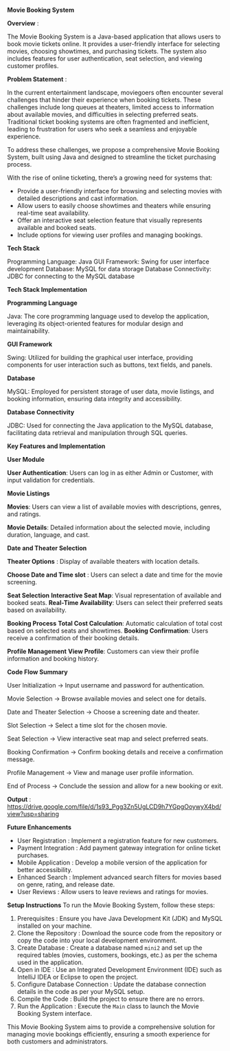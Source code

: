 **Movie Booking System**

**Overview** :

The Movie Booking System is a Java-based application that allows users to book movie tickets online. It provides a user-friendly interface for selecting movies, choosing showtimes, and purchasing tickets. The system also includes features for user authentication, seat selection, and viewing customer profiles.

**Problem Statement** :

In the current entertainment landscape, moviegoers often encounter several challenges that hinder their experience when booking tickets. These challenges include long queues at theaters, limited access to information about available movies, and difficulties in selecting preferred seats. Traditional ticket booking systems are often fragmented and inefficient, leading to frustration for users who seek a seamless and enjoyable experience.

To address these challenges, we propose a comprehensive Movie Booking System, built using Java and designed to streamline the ticket purchasing process.

With the rise of online ticketing, there’s a growing need for systems that:

- Provide a user-friendly interface for browsing and selecting movies with detailed descriptions and cast information.
- Allow users to easily choose showtimes and theaters while ensuring real-time seat availability.
- Offer an interactive seat selection feature that visually represents available and booked seats.
- Include options for viewing user profiles and managing bookings.

**Tech Stack**

Programming Language: Java
GUI Framework: Swing for user interface development
Database: MySQL for data storage
Database Connectivity: JDBC for connecting to the MySQL database

**Tech Stack Implementation** 

**Programming Language**

Java: The core programming language used to develop the application, leveraging its object-oriented features for modular design and maintainability.

**GUI Framework**

Swing: Utilized for building the graphical user interface, providing components for user interaction such as buttons, text fields, and panels.

**Database**

MySQL: Employed for persistent storage of user data, movie listings, and booking information, ensuring data integrity and accessibility.

**Database Connectivity**

JDBC: Used for connecting the Java application to the MySQL database, facilitating data retrieval and manipulation through SQL queries.

**Key Features and Implementation**

**User Module**

**User Authentication**: Users can log in as either Admin or Customer, with input validation for credentials.

**Movie Listings**

**Movies**: Users can view a list of available movies with descriptions, genres, and ratings.

**Movie Details**: Detailed information about the selected movie, including duration, language, and cast.

**Date and Theater Selection**

**Theater Options** : Display of available theaters with location details.

**Choose Date and Time slot** : Users can select a date and time for the movie screening.

**Seat Selection**
**Interactive Seat Map**: Visual representation of available and booked seats.
**Real-Time Availability**: Users can select their preferred seats based on availability.

**Booking Process**
**Total Cost Calculation**: Automatic calculation of total cost based on selected seats and showtimes.
**Booking Confirmation**: Users receive a confirmation of their booking details.

**Profile Management**
**View Profile**: Customers can view their profile information and booking history.

**Code Flow Summary**

User Initialization        →   Input username and password for authentication.

Movie Selection            →   Browse available movies and select one for details.

Date and Theater Selection →   Choose a screening date and theater.

Slot Selection             →   Select a time slot for the chosen movie.

Seat Selection             →   View interactive seat map and select preferred seats.

Booking Confirmation       →   Confirm booking details and receive a confirmation message.

Profile Management         →   View and manage user profile information.

End of Process             →   Conclude the session and allow for a new booking or exit.

**Output** : https://drive.google.com/file/d/1s93_Pgg3Zn5UgLCD9h7YGpgOoywyX4bd/view?usp=sharing

**Future Enhancements**

- User  Registration : Implement a registration feature for new customers.
- Payment Integration : Add payment gateway integration for online ticket purchases.
- Mobile Application : Develop a mobile version of the application for better accessibility.
- Enhanced Search : Implement advanced search filters for movies based on genre, rating, and release date.
- User  Reviews : Allow users to leave reviews and ratings for movies.

**Setup Instructions**
To run the Movie Booking System, follow these steps:

1. Prerequisites : Ensure you have Java Development Kit (JDK) and MySQL installed on your machine.
2. Clone the Repository : Download the source code from the repository or copy the code into your local development environment.
3. Create Database : Create a database named `mini2` and set up the required tables (movies, customers, bookings, etc.) as per the schema used in the application.
4. Open in IDE : Use an Integrated Development Environment (IDE) such as IntelliJ IDEA or Eclipse to open the project.
5. Configure Database Connection : Update the database connection details in the code as per your MySQL setup.
6. Compile the Code : Build the project to ensure there are no errors.
7. Run the Application : Execute the `Main` class to launch the Movie Booking System interface.


This Movie Booking System aims to provide a comprehensive solution for managing movie bookings efficiently, ensuring a smooth experience for both customers and administrators.


